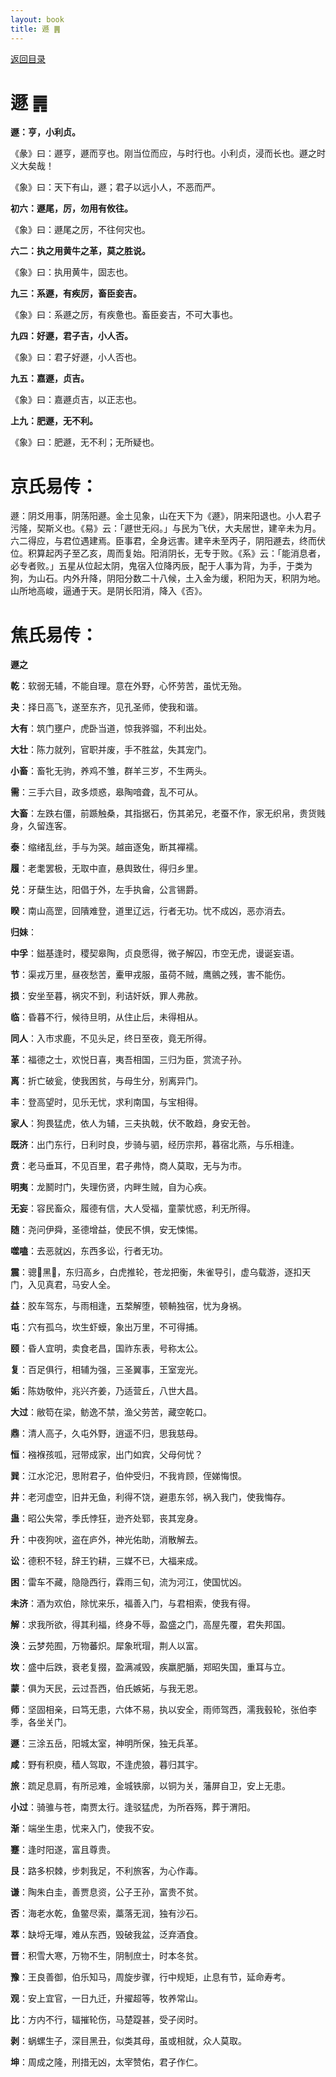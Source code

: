 ```yaml
---
layout: book
title: 遯 ䷠
---
```


[返回目录](./)

# 遯 ䷠

**遯：亨，小利贞。**

《彖》曰：遯亨，遯而亨也。刚当位而应，与时行也。小利贞，浸而长也。遯之时义大矣哉！

《象》曰：天下有山，遯；君子以远小人，不恶而严。

**初六：遯尾，厉，勿用有攸往。**

《象》曰：遯尾之厉，不往何灾也。

**六二：执之用黄牛之革，莫之胜说。**

《象》曰：执用黄牛，固志也。

**九三：系遯，有疾厉，畜臣妾吉。**

《象》曰：系遯之厉，有疾惫也。畜臣妾吉，不可大事也。

**九四：好遯，君子吉，小人否。**

《象》曰：君子好遯，小人否也。

**九五：嘉遯，贞吉。**

《象》曰：嘉遯贞吉，以正志也。

**上九：肥遯，无不利。**

《象》曰：肥遯，无不利；无所疑也。

# 京氏易传：

遯：阴爻用事，阴荡阳遯。金土见象，山在天下为《遯》，阴来阳退也。小人君子污隆，契斯义也。《易》云：「遯世无闷。」与民为飞伏，大夫居世，建辛未为月。六二得应，与君位遇建焉。臣事君，全身远害。建辛未至丙子，阴阳遯去，终而伏位。积算起丙子至乙亥，周而复始。阳消阴长，无专于败。《系》云：「能消息者，必专者败。」五星从位起太阴，鬼宿入位降丙辰，配于人事为背，为手，于类为狗，为山石。内外升降，阴阳分数二十八候，土入金为缓，积阳为天，积阴为地。山所地高峻，逼通于天。是阴长阳消，降入《否》。


# 焦氏易传：

**遯之**

**乾**：软弱无辅，不能自理。意在外野，心怀劳苦，虽忧无殆。

**夬**：择日高飞，遂至东齐，见孔圣师，使我和谐。

**大有**：筑门壅户，虎卧当道，惊我骅骝，不利出处。

**大壮**：陈力就列，官职并废，手不胜盆，失其宠门。

**小畜**：畜牝无驹，养鸡不雏，群羊三岁，不生两头。

**需**：三手六目，政多烦惑，皋陶喑聋，乱不可从。

**大畜**：左跌右僵，前踬触桑，其指据石，伤其弟兄，老蚕不作，家无织帛，贵货贱身，久留连客。

**泰**：缩绪乱丝，手与为哭。越亩逐兔，断其襌襦。

**履**：老耄罢极，无取中直，悬舆致仕，得归乡里。

**兑**：牙蘖生达，阳倡于外，左手执龠，公言锡爵。

**睽**：南山高罡，回隤难登，道里辽远，行者无功。忧不成凶，恶亦消去。

**归妹**：

**中孚**：鎡基逢时，稷契皋陶，贞良愿得，微子解囚，市空无虎，谩诞妄语。

**节**：渠戎万里，昼夜愁苦，櫜甲戎服，虽荷不贼，鹰鸇之残，害不能伤。

**损**：安坐至暮，祸灾不到，利诘奸妖，罪人弗赦。

**临**：昏暮不行，候待旦明，从住止后，未得相从。

**同人**：入市求鹿，不见头足，终日至夜，竟无所得。

**革**：福德之士，欢悦日喜，夷吾相国，三归为臣，赏流子孙。

**离**：折亡破瓮，使我困贫，与母生分，别离异门。

**丰**：登高望时，见乐无忧，求利南国，与宝相得。

**家人**：狗畏猛虎，依人为辅，三夫执戟，伏不敢趋，身安无咎。

**既济**：出门东行，日利时良，步骑与驷，经历宗邦，暮宿北燕，与乐相逢。

**贲**：老马垂耳，不见百里，君子弗恃，商人莫取，无与为市。

**明夷**：龙鬭时门，失理伤贤，内畔生贼，自为心疾。

**无妄**：容民畜众，履德有信，大人受福，童蒙忧惑，利无所得。

**随**：尧问伊舜，圣德增益，使民不惧，安无悚惕。

**噬嗑**：去恶就凶，东西多讼，行者无功。

**震**：骢𩦞黑𩭳，东归高乡，白虎推轮，苍龙把衡，朱雀导引，虚乌载游，逐扣天门，入见真君，马安人全。

**益**：胶车驾东，与雨相逢，五楘解堕，顿輈独宿，忧为身祸。

**屯**：穴有孤乌，坎生虾蟆，象出万里，不可得捕。

**颐**：昏人宜明，卖食老昌，国祚东表，号称太公。

**复**：百足俱行，相辅为强，三圣翼事，王室宠光。

**姤**：陈妫敬仲，兆兴齐姜，乃适营丘，八世大昌。

**大过**：敝笱在梁，鲂逸不禁，渔父劳苦，藏空乾口。

**鼎**：清人高子，久屯外野，逍遥不归，思我慈母。

**恒**：襁褓孩呱，冠带成家，出门如宾，父母何忧？

**巽**：江水沱汜，思附君子，伯仲受归，不我肯顾，侄娣悔恨。

**井**：老河虚空，旧井无鱼，利得不饶，避患东邻，祸入我门，使我悔存。

**蛊**：昭公失常，季氏悖狂，逊齐处郓，丧其宠身。

**升**：中夜狗吠，盗在庐外，神光佑助，消散解去。

**讼**：德积不轻，辞王钓耕，三媒不已，大福来成。

**困**：雷车不藏，隐隐西行，霖雨三旬，流为河江，使国忧凶。

**未济**：酒为欢伯，除忧来乐，福善入门，与君相索，使我有得。

**解**：求我所欲，得其利福，终身不辱，盈盛之门，高屋先覆，君失邦国。

**涣**：云梦苑囿，万物蕃炽。犀象玳瑁，荆人以富。

**坎**：盛中后跌，衰老复掇，盈满减毁，疾羸肥腯，郑昭失国，重耳与立。

**蒙**：俱为天民，云过吾西，伯氏嫉妬，与我无恩。

**师**：坚固相亲，曰笃无患，六体不易，执以安全，雨师驾西，濡我毂轮，张伯李季，各坐关门。

**遯**：三涂五岳，阳城太室，神明所保，独无兵革。

**咸**：野有积庾，穑人驾取，不逢虎狼，暮归其宇。

**旅**：䟽足息肩，有所忌难，金城铁廓，以铜为关，藩屏自卫，安上无患。

**小过**：骑骓与苍，南贾太行。逢驳猛虎，为所吞殇，葬于渭阳。

**渐**：端坐生患，忧来入门，使我不安。

**蹇**：逢时阳遂，富且尊贵。

**艮**：路多枳棘，步刺我足，不利旅客，为心作毒。

**谦**：陶朱白圭，善贾息资，公子王孙，富贵不贫。

**否**：海老水乾，鱼鳖尽索，藁落无润，独有沙石。

**萃**：缺埒无墠，难从东西，毁破我盆，泛弃酒食。

**晋**：积雪大寒，万物不生，阴制庶士，时本冬贫。

**豫**：王良善御，伯乐知马，周旋步骤，行中规矩，止息有节，延命寿考。

**观**：安上宜官，一日九迁，升擢超等，牧养常山。

**比**：方内不行，辐摧轮伤，马楚踶甚，受子闵时。

**剥**：蜗螺生子，深目黑丑，似类其母，虽或相就，众人莫取。

**坤**：周成之隆，刑措无凶，太宰赞佑，君子作仁。


